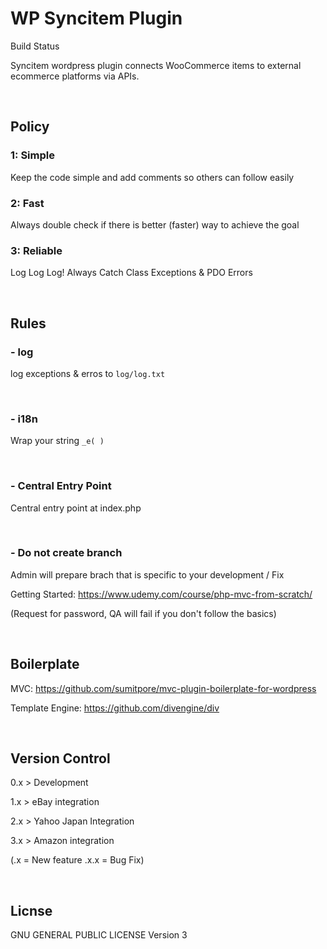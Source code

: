 WP Syncitem Plugin
==================

Build Status

Syncitem wordpress plugin connects WooCommerce items to external ecommerce platforms via APIs.

&nbsp;&nbsp;

Policy
------------

### 1: Simple

Keep the code simple and add comments so others can follow easily

### 2: Fast

Always double check if there is better (faster) way to achieve the goal

### 3: Reliable

Log Log Log! Always Catch Class Exceptions & PDO Errors

&nbsp;&nbsp;

Rules
----------------
### - log

log exceptions & erros to ```log/log.txt```

&nbsp;&nbsp;

### - i18n 

Wrap your string ```_e( )```

&nbsp;&nbsp;

### - Central Entry Point

Central entry point at index.php

&nbsp;&nbsp;

### - Do not create branch

Admin will prepare brach that is specific to your development / Fix


Getting Started:
https://www.udemy.com/course/php-mvc-from-scratch/

(Request for password, QA will fail if you don't follow the basics)

&nbsp;&nbsp;

Boilerplate
------------

MVC:
https://github.com/sumitpore/mvc-plugin-boilerplate-for-wordpress

Template Engine:
https://github.com/divengine/div

&nbsp;&nbsp;

Version Control
------------

<p>0.x > Development</p>
<p>1.x > eBay integration</p>
<p>2.x > Yahoo Japan Integration</p>
<p>3.x > Amazon integration</p>

<p>(.x = New feature .x.x = Bug Fix)</p>

&nbsp;&nbsp;

Licnse
------------

GNU GENERAL PUBLIC LICENSE Version 3
